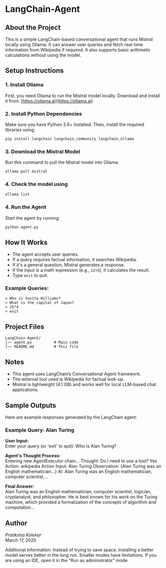 # **LangChain-Agent**  

## **About the Project**  
This is a simple LangChain-based conversational agent that runs Mistral locally using Ollama. It can answer user queries and fetch real-time information from Wikipedia if required. It also supports basic arithmetic calculations without using the model.  

## **Setup Instructions**  

### **1. Install Ollama**  
First, you need Ollama to run the Mistral model locally. Download and install it from: [https://ollama.ai](https://ollama.ai)  

### **2. Install Python Dependencies**  
Make sure you have Python 3.9+ installed. Then, install the required libraries using:  
```sh
pip install langchain langchain_community langchain_ollama
```  

### **3. Download the Mistral Model**  
Run this command to pull the Mistral model into Ollama:  
```sh
ollama pull mistral
```  

### **4. Check the model using**
```sh
ollama list
```

### **4. Run the Agent**  
Start the agent by running:  
```sh
python agent.py
```  

## **How It Works**  
- The agent accepts user queries.  
- If a query requires factual information, it searches Wikipedia.  
- If it's a general question, Mistral generates a response.  
- If the input is a math expression (e.g., `12+5`), it calculates the result.  
- Type `exit` to quit.  

### **Example Queries:**  
```
> Who is Sunita Williams?
> What is the capital of Japan?
> 25*4
> exit
```

## **Project Files**  
```
LangChain-Agent/
│── agent.py          # Main code
│── README.md         # This file
```

## **Notes**  
- This agent uses LangChain’s Conversational Agent framework.  
- The external tool used is Wikipedia for factual look-up.  
- Mistral is lightweight (4.1 GB) and works well for local LLM-based chat applications.

## Sample Outputs  
Here are example responses generated by the LangChain agent:  

### Example Query: Alan Turing  
**User Input:**  
Enter your query (or 'exit' to quit): Who is Alan Turing?

**Agent's Thought Process:**  
Entering new AgentExecutor chain... Thought: Do I need to use a tool? Yes Action: wikipedia Action Input: Alan Turing Observation: {Alan Turing was an English mathematician...} AI: Alan Turing was an English mathematician, computer scientist....

**Final Answer:**  
Alan Turing was an English mathematician, computer scientist, logician, cryptanalyst, and philosopher. He is best known for his work on the Turing machine, which provided a formalization of the concepts of algorithm and computation...

## **Author**  
*Pratiksha Kolekar*  
March 17, 2025

Additional Information: Instead of trying to save space, installing a better model serves better in the long run. Smaller modes have limitations.
If you are using an IDE, open it in the "Run as administrator" mode